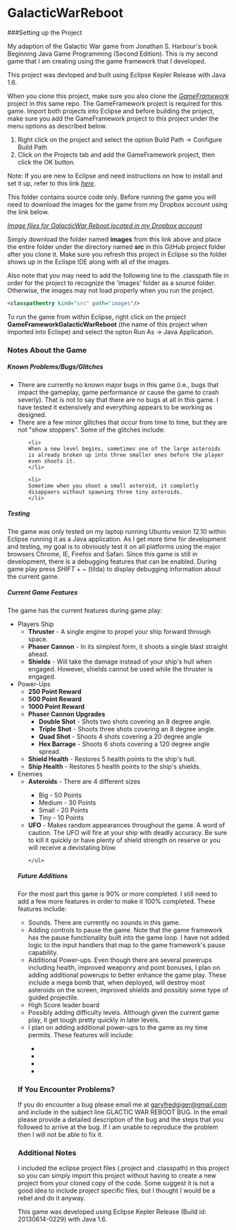 GalacticWarReboot
=================

###Setting up the Project

My adaption of the Galactic War game from Jonathan S. Harbour's book Beginning Java Game Programming (Second Edition). This is my second game that I am creating using the game framework that I developed.

This project was devloped and built using Eclipse Kepler Release with Java 1.6.

When you clone this project, make sure you also clone the *[GameFramework](https://github.com/garyfredgiger/GameFramework.git)* project in this same repo. The GameFramework project is required for this game. Import both projects into Eclipse and before building the project, make sure you add the GameFramework project to this project under the menu options as described below.

<ol>
<li>Right click on the project and select the option Build Path -> Configure Build Path</li>
<li>Click on the Projects tab and add the GameFramework project, then click the OK button.</li>
</ol>

Note: If you are new to Eclipse and need instructions on how to install and set it up, refer to this link *[here](http://wiki.eclipse.org/Eclipse/Installation)*.

This folder contains source code only. Before running the game you will need to download the images for the game from my Dropbox account using the link below.

*[Image files for GalacticWar Reboot located in my Dropbox account](https://www.dropbox.com/sh/z3xzd2oqxmmk2nb/kBFzpMPkYg/GalacticWarReboot)*

Simply download the folder named **images** from this link above and place the entire folder under the directory named **src** in this GitHub project folder after you clone it. Make sure you refresh this project in Eclipse so the folder shows up in the Eclispe IDE along with all of the images.

Also note that you may need to add the following line to the .classpath file in order for the project to recognize the 'images' folder as a source folder. Otherwise, the images may not load properly when you run the project.

```xml
<classpathentry kind="src" path="images"/>
```

To run the game from within Eclipse, right click on the project **GameFrameworkGalacticWarReboot** (the name of this project when imported into Eclispe) and select the opton Run As -> Java Application.

### Notes About the Game

##### Known Problems/Bugs/Glitches

<ul>

<li>
There are currently no known major bugs in this game (i.e., bugs that impact the gameplay, game performance or cause the game to crash severly). That is not to say that there are no bugs at all in this game. I have tested it extensively and everything appears to be working as designed.
</li>

<li>
There are a few minor glitches that occur from time to time, but they are not "show stoppers". Some of the glitches include:
  <ul>

    <li>
    When a new level begins, sometimes one of the large asteroids is already broken up into three smaller ones before the player even shoots it.
    </li>

    <li>
    Sometime when you shoot a small asteroid, it completly disappaers without spawning three tiny asteroids.
    </li>

  </ul>
  
</li>
</ul>

##### Testing

The game was only tested on my laptop running Ubuntu vesion 12.10 within Eclipse running it as a Java application. As I get more time for development and testing, my goal is to obviously test it on all platforms using the major browsers Chrome, IE, Firefox and Safari. Since this game is still in development, there is a debugging features that can be enabled. During game play press *SHIFT* + *~* (tilda) to display debugging information about the current game.

##### Current Game Features

The game has the current features during game play:

<ul>

  <li>
    Players Ship
    <ul>
      <li><b>Thruster</b> - A single engine to propel your ship forward through space.</li>
      <li><b>Phaser Cannon</b> - In its simplest form, it shoots a single blast straight ahead.</li>
      <li><b>Shields</b> - Will take the damage instead of your ship's hull when engaged. However, shields cannot be used while the thruster is engaged.</li>
    </ul>
  </li>
  
  <li>
    Power-Ups
    <ul>
      <li><b>250 Point Reward</b></li>
      <li><b>500 Point Reward</b></li>
      <li><b>1000 Point Reward</b></li>
      <li>
        <b>Phaser Cannon Upgrades</b>
        <ul>
          <li><b>Double Shot</b> - Shots two shots covering an 8 degree angle.</li>
          <li><b>Triple Shot</b> - Shoots three shots covering an 8 degree angle. </li>
          <li><b>Quad Shot</b> - Shoots 4 shots covering a 20 degree angle</li>
          <li><b>Hex Barrage</b> - Shoots 6 shots covering a 120 degree angle spread.</li>
        </ul>
      </li>
      <li><b>Shield Health</b> - Restores 5 health points to the ship's hull.</li>
      <li><b>Ship Health</b> - Restores 5 health points to the ship's shields.</li>
    </ul>
  </li>

  <li>
    Enemies
    <ul>
      <li><b>Asteroids</b> - There are 4 different sizes</li>
        <ul>
          <li>Big - 50 Points</li>
          <li>Medium - 30 Points</li>
          <li>Small - 20 Points</li>
          <li>Tiny - 10 Points</li>
        </ul>
      <li><b>UFO</b> - Makes random appearances throughout the game. A word of caution. The UFO will fire at your ship with deadly accuracy. Be sure to kill it quickly or have plenty of shield strength on reserve or you will receive a devistating blow.</li>

    </ul>
  </li>
</ul>


##### Future Additions

For the most part this game is 90% or more completed. I still need to add a few more features in order to make it 100% completed. These features include:

<ul>
  <li>Sounds. There are currently no sounds in this game.</li>

  <li>Adding controls to pause the game. Note that the game framework has the pause functionality built into the game loop. I have not added logic to the input handlers that map to the game framework's pause capability.</li>
  
  <li>Additional Power-ups. Even though there are several powerups including health, improved weaponry and point bonuses, I plan on adding additional powerups to better enhance the game play. These include a mega bomb that, when deployed, will destroy most asteroids on the screen, improved shields and possibly some type of guided projectile.</li>
  
  <li>High Score leader board</li>
  
  <li>Possibly adding difficulty levels. Although given the current game play, it get tough pretty quickly in later levels.</li>

  <li>I plan on adding additional power-ups to the game as my time permits. These features will include:</li>
  <ul>
    <li></li>
    <li></li>
    <li></li>
    <li></li>
  </ul>
</ul>

### If You Encounter Problems?

If you do encounter a bug please email me at garyfredgiger@gmail.com and include in the subject line GLACTIC WAR REBOOT BUG. In the email please provide a detailed description of the bug and the steps that you followed to arrive at the bug. If I am unable to reproduce the problem then I will not be able to fix it.

### Additional Notes

I included the eclipse project files (.project and .classpath) in this project so you can simply import this project without having to create a new project from your cloned copy of the code. Some suggest it is not a good idea to include project specific files, but I thought I would be a rebel and do it anyway.

This game was developed using Eclipse Kepler Release (Build id: 20130614-0229) with Java 1.6. 
